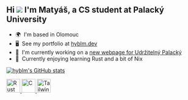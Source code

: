 ## Hi ![](https://user-images.githubusercontent.com/18350557/176309783-0785949b-9127-417c-8b55-ab5a4333674e.gif) I'm Matyáš, a CS student at Palacký University

* 🌍  I'm based in Olomouc
* 🖥️  See my portfolio at [hyblm.dev](http://hyblm.dev)
* 🚀  I'm currently working on a [new webpage for Udržitelný Palacký](http://udrzitelny.vercel.app)
* 🧠  Currently enjoying learning Rust and a bit of Nix

<a href="http://www.github.com/hyblm"><img src="https://github-readme-stats.vercel.app/api?username=hyblm&show_icons=true&hide=&count_private=true&title_color=a855f7&text_color=ffffff&icon_color=a855f7&bg_color=1c1917&hide_border=true&show_icons=true" alt="hyblm's GitHub stats" /></a>

<p align="left">
<a href="https://www.rust-lang.org/" target="_blank" rel="noreferrer"><img src="https://raw.githubusercontent.com/danielcranney/readme-generator/main/public/icons/skills/rust-colored.svg" width="36" height="36" alt="Rust" /> </a>
<a href="https://docs.microsoft.com/en-us/cpp/?view=msvc-170" target="_blank" rel="noreferrer"><img src="https://raw.githubusercontent.com/danielcranney/readme-generator/main/public/icons/skills/c-colored.svg" width="36" height="36" alt="C" /> </a>
<a href="https://tailwindcss.com/" target="_blank" rel="noreferrer"><img src="https://raw.githubusercontent.com/danielcranney/readme-generator/main/public/icons/skills/tailwindcss-colored.svg" width="36" height="36" alt="TailwindCSS" /></a></p>
